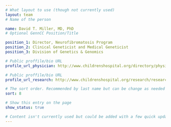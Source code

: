 ```yaml
---
# What layout to use (though not currently used)
layout: team
# Name of the person

name: David T. Miller, MD, PhD
# Optional GennCC Position/Title

position_1: Director, Neurofibromatosis Program
position_2: Clinical Geneticist and Medical Geneticist
position_3: Division of Genetics & Genomics

# Public proffile/bio URL
profile_url_physician: http://www.childrenshospital.org/directory/physicians/m/david-miller

# Public proffile/bio URL
profile_url_research: http://www.childrenshospital.org/research/researchers/m/david-t-miller

# The sort order. Recommended by last name but can be change as needed
sort: 8

# Show this entry on the page
show_status: true

# Content isn't currently used but could be added with a few quick updates if needed to allow for bios
---
```

